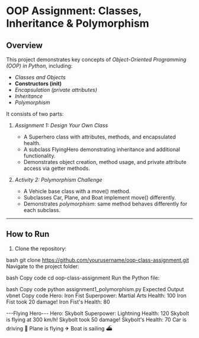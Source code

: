 # OOP Assignment: Classes, Inheritance & Polymorphism

## Overview

This project demonstrates key concepts of *Object-Oriented Programming (OOP) in Python*, including:

- *Classes and Objects*
- **Constructors (__init__)**
- *Encapsulation (private attributes)*
- *Inheritance*
- *Polymorphism*

It consists of two parts:

1. *Assignment 1: Design Your Own Class*

   - A Superhero class with attributes, methods, and encapsulated health.
   - A subclass FlyingHero demonstrating inheritance and additional functionality.
   - Demonstrates object creation, method usage, and private attribute access via getter methods.

2. *Activity 2: Polymorphism Challenge*
   - A Vehicle base class with a move() method.
   - Subclasses Car, Plane, and Boat implement move() differently.
   - Demonstrates *polymorphism*: same method behaves differently for each subclass.

---

## How to Run

1. Clone the repository:

bash
git clone https://github.com/yourusername/oop-class-assignment.git
Navigate to the project folder:

bash
Copy code
cd oop-class-assignment
Run the Python file:

bash
Copy code
python assignment1_polymorphism.py
Expected Output
vbnet
Copy code
Hero: Iron Fist
Superpower: Martial Arts
Health: 100
Iron Fist took 20 damage!
Iron Fist's Health: 80

---Flying Hero---
Hero: Skybolt
Superpower: Lightning
Health: 120
Skybolt is flying at 300 km/h!
Skybolt took 50 damage!
Skybolt's Health: 70
Car is driving 🚗
Plane is flying ✈
Boat is sailing ⛴
